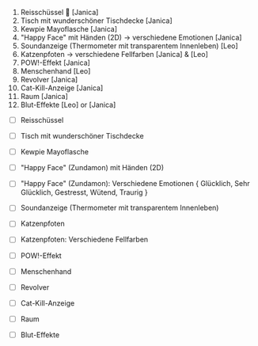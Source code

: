 1. Reisschüssel 🍚 [Janica]
2. Tisch mit wunderschöner Tischdecke [Janica]
3. Kewpie Mayoflasche [Janica]
4. "Happy Face" mit Händen (2D) -> verschiedene Emotionen [Janica]
5. Soundanzeige (Thermometer mit transparentem Innenleben) [Leo]
6. Katzenpfoten -> verschiedene Fellfarben [Janica] & [Leo]
7. POW!-Effekt [Janica]
8. Menschenhand [Leo]
9. Revolver [Janica]
10. Cat-Kill-Anzeige [Janica]
11. Raum [Janica]
12. Blut-Effekte [Leo] or [Janica]

- [ ] Reisschüssel
- [ ] Tisch mit wunderschöner Tischdecke
- [ ] Kewpie Mayoflasche
- [ ] "Happy Face" (Zundamon) mit Händen (2D)
- [ ] "Happy Face" (Zundamon): Verschiedene Emotionen { Glücklich, Sehr Glücklich, Gestresst, Wütend, Traurig }
- [ ] Soundanzeige (Thermometer mit transparentem Innenleben)
- [ ] Katzenpfoten
- [ ] Katzenpfoten: Verschiedene Fellfarben
- [ ] POW!-Effekt
- [ ] Menschenhand
- [ ] Revolver
- [ ] Cat-Kill-Anzeige
- [ ] Raum
- [ ] Blut-Effekte


